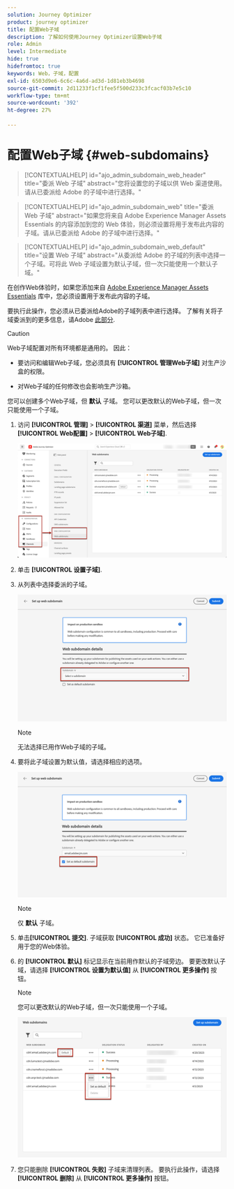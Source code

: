 ```yaml
---
solution: Journey Optimizer
product: journey optimizer
title: 配置Web子域
description: 了解如何使用Journey Optimizer设置Web子域
role: Admin
level: Intermediate
hide: true
hidefromtoc: true
keywords: Web，子域，配置
exl-id: 6503d9e6-6c6c-4a6d-ad3d-1d81eb3b4698
source-git-commit: 2d11233f1cf1fee5f500d233c3fcacf03b7e5c10
workflow-type: tm+mt
source-wordcount: '392'
ht-degree: 27%

---
```


# 配置Web子域 {#web-subdomains}

>[!CONTEXTUALHELP]
>id="ajo_admin_subdomain_web_header"
>title="委派 Web 子域"
>abstract="您将设置您的子域以供 Web 渠道使用。请从已委派给 Adobe 的子域中进行选择。"

>[!CONTEXTUALHELP]
>id="ajo_admin_subdomain_web"
>title="委派 Web 子域"
>abstract="如果您将来自 Adobe Experience Manager Assets Essentials 的内容添加到您的 Web 体验，则必须设置将用于发布此内容的子域。请从已委派给 Adobe 的子域中进行选择。"

>[!CONTEXTUALHELP]
>id="ajo_admin_subdomain_web_default"
>title="设置 Web 子域"
>abstract="从委派给 Adobe 的子域的列表中选择一个子域。可将此 Web 子域设置为默认子域，但一次只能使用一个默认子域。"

在创作Web体验时，如果您添加来自 [Adobe Experience Manager Assets Essentials](../email/assets-essentials.md) 库中，您必须设置用于发布此内容的子域。

要执行此操作，您必须从已委派给Adobe的子域列表中进行选择。 了解有关将子域委派到的更多信息，请Adobe [此部分](../configuration/delegate-subdomain.md).

>[!CAUTION]
>
>Web子域配置对所有环境都是通用的。 因此：
>
>* 要访问和编辑Web子域，您必须具有 **[!UICONTROL 管理Web子域]** 对生产沙盒的权限。
>
> * 对Web子域的任何修改也会影响生产沙箱。


您可以创建多个Web子域，但 **默认** 子域。 您可以更改默认的Web子域，但一次只能使用一个子域。

1. 访问 **[!UICONTROL 管理]** > **[!UICONTROL 渠道]** 菜单，然后选择 **[!UICONTROL Web配置]** > **[!UICONTROL Web子域]**.

   ![](assets/web-access-subdomains.png)

1. 单击 **[!UICONTROL 设置子域]**.

1. 从列表中选择委派的子域。

   ![](assets/web-subdomain-details.png)

   >[!NOTE]
   >
   >无法选择已用作Web子域的子域。

1. 要将此子域设置为默认值，请选择相应的选项。

   ![](assets/web-subdomain-details-default.png)

   >[!NOTE]
   >
   >仅 **默认** 子域。

1. 单击&#x200B;**[!UICONTROL 提交]**. 子域获取 **[!UICONTROL 成功]** 状态。 它已准备好用于您的Web体验。

1. 的 **[!UICONTROL 默认]** 标记显示在当前用作默认的子域旁边。 要更改默认子域，请选择 **[!UICONTROL 设置为默认值]** 从 **[!UICONTROL 更多操作]** 按钮。

   >[!NOTE]
   >
   >您可以更改默认的Web子域，但一次只能使用一个子域。

   ![](assets/web-subdomain-default.png)

   <!--Only a subdomain with the **[!UICONTROL Success]** status can be set as default.-->

1. 您只能删除 **[!UICONTROL 失败]** 子域来清理列表。 要执行此操作，请选择 **[!UICONTROL 删除]** 从 **[!UICONTROL 更多操作]** 按钮。

<!--You cannot delete a subdomain with the **[!UICONTROL Processing]** status.-->
